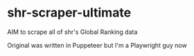 # shr-scraper-ultimate
AIM to scrape all of shr's Global Ranking data

<p>Original was written in Puppeteer but I'm a Playwright guy now</p>
